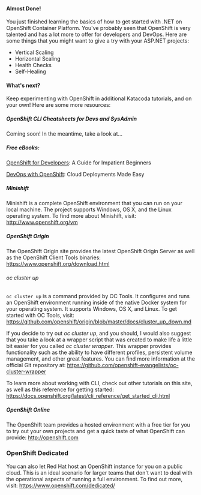 #### Almost Done!

You just finished learning the basics of how to get started with .NET on OpenShift Container Platform. You've probably seen that OpenShift is very talented and has a lot more to offer for developers and DevOps. Here are some things that you might want to give a try with your ASP.NET projects:

* Vertical Scaling
* Horizontal Scaling
* Health Checks
* Self-Healing

#### What's next?

Keep experimenting with OpenShift in additional Katacoda tutorials, and on your own! Here are some more resources:

##### OpenShift CLI Cheatsheets for Devs and SysAdmin

Coming soon! In the meantime, take a look at...

##### Free eBooks:
[OpenShift for Developers](https://www.openshift.com/promotions/for-developers.html): A Guide for Impatient Beginners

[DevOps with OpenShift](https://www.openshift.com/promotions/devops-with-openshift.html): Cloud Deployments Made Easy

##### Minishift

Minishift is a complete OpenShift environment that you can run on your local machine.  The project supports Windows, OS X, and the Linux operating system. To find more about Minishift, visit: http://www.openshift.org/vm

##### OpenShift Origin

The OpenShift Origin site provides the latest OpenShift Origin Server as well as the OpenShift Client Tools binaries:
https://www.openshift.org/download.html

###### *oc cluster up*

`oc cluster up` is a command provided by OC Tools. It configures and runs an OpenShift environment running inside of the native Docker system for your operating system. It supports Windows, OS X, and Linux. To get started with OC Tools, visit:
https://github.com/openshift/origin/blob/master/docs/cluster_up_down.md

If you decide to try out *oc cluster up*, and you should, I would also suggest that you take a look at a wrapper script that was created to make life a little bit easier for you called *oc cluster wrapper*. This wrapper provides functionality such as the ability to have different profiles, persistent volume management, and other great features. You can find more information at the official Git repository at: https://github.com/openshift-evangelists/oc-cluster-wrapper

To learn more about working with CLI, check out other tutorials on this site, as well as this reference for getting started:
https://docs.openshift.org/latest/cli_reference/get_started_cli.html

##### OpenShift Online

The OpenShift team provides a hosted environment with a free tier for you to try out your own projects and get a quick taste of what OpenShift can provide:
http://openshift.com

### OpenShift Dedicated

You can also let Red Hat host an OpenShift instance for you on a public cloud. This is an ideal scenario for larger teams that don't want to deal with the operational aspects of running a full environment. To find out more, visit: https://www.openshift.com/dedicated/
